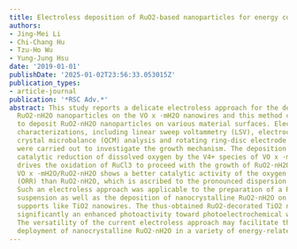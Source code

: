 ```yaml
---
title: Electroless deposition of RuO2-based nanoparticles for energy conversion applications
authors:
- Jing-Mei Li
- Chi-Chang Hu
- Tzu-Ho Wu
- Yung-Jung Hsu
date: '2019-01-01'
publishDate: '2025-01-02T23:56:33.053015Z'
publication_types:
- article-journal
publication: '*RSC Adv.*'
abstract: This study reports a delicate electroless approach for the deposition of
  RuO2·nH2O nanoparticles on the VO x ·mH2O nanowires and this method can be extended
  to deposit RuO2·nH2O nanoparticles on various material surfaces. Electrochemical
  characterizations, including linear sweep voltammetry (LSV), electrochemical quartz
  crystal microbalance (QCM) analysis and rotating ring-disc electrode (RRDE) voltammetry,
  were carried out to investigate the growth mechanism. The deposition involves the
  catalytic reduction of dissolved oxygen by the V4+ species of VO x ·mH2O, which
  drives the oxidation of RuCl3 to proceed with the growth of RuO2·nH2O. This core/shell
  VO x ·mH2O/RuO2·nH2O shows a better catalytic activity of the oxygen reduction reaction
  (ORR) than RuO2·nH2O, which is ascribed to the pronounced dispersion of RuO2·nH2O.
  Such an electroless approach was applicable to the preparation of a RuO2-based nanoparticle
  suspension as well as the deposition of nanocrystalline RuO2·nH2O on other functional
  supports like TiO2 nanowires. The thus-obtained RuO2-decorated TiO2 nanorods exhibit
  significantly an enhanced photoactivity toward photoelectrochemical water oxidation.
  The versatility of the current electroless approach may facilitate the widespread
  deployment of nanocrystalline RuO2·nH2O in a variety of energy-related applications.
---
```

